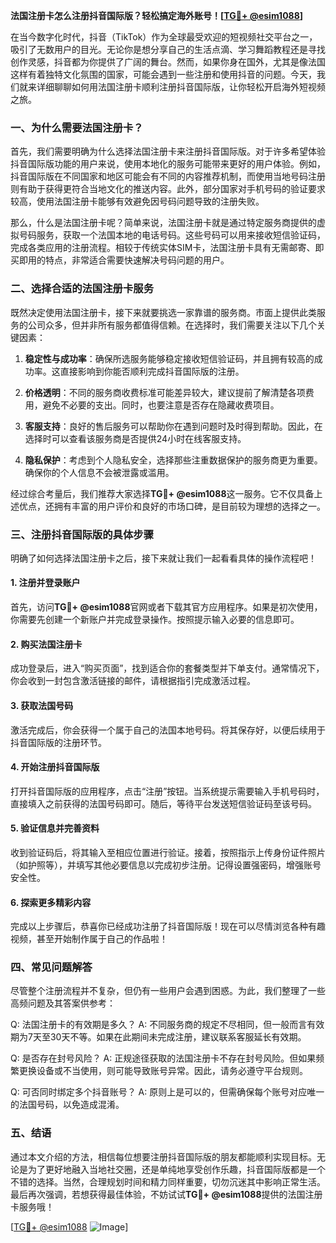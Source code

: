 **法国注册卡怎么注册抖音国际版？轻松搞定海外账号！[[TG💪+ @esim1088](https://t.me/s/esim1088)]**

在当今数字化时代，抖音（TikTok）作为全球最受欢迎的短视频社交平台之一，吸引了无数用户的目光。无论你是想分享自己的生活点滴、学习舞蹈教程还是寻找创作灵感，抖音都为你提供了广阔的舞台。然而，如果你身在国外，尤其是像法国这样有着独特文化氛围的国家，可能会遇到一些注册和使用抖音的问题。今天，我们就来详细聊聊如何用法国注册卡顺利注册抖音国际版，让你轻松开启海外短视频之旅。

### 一、为什么需要法国注册卡？

首先，我们需要明确为什么选择法国注册卡来注册抖音国际版。对于许多希望体验抖音国际版功能的用户来说，使用本地化的服务可能带来更好的用户体验。例如，抖音国际版在不同国家和地区可能会有不同的内容推荐机制，而使用当地号码注册则有助于获得更符合当地文化的推送内容。此外，部分国家对手机号码的验证要求较高，使用法国注册卡能够有效避免因号码问题导致的注册失败。

那么，什么是法国注册卡呢？简单来说，法国注册卡就是通过特定服务商提供的虚拟号码服务，获取一个法国本地的电话号码。这些号码可以用来接收短信验证码，完成各类应用的注册流程。相较于传统实体SIM卡，法国注册卡具有无需邮寄、即买即用的特点，非常适合需要快速解决号码问题的用户。

### 二、选择合适的法国注册卡服务

既然决定使用法国注册卡，接下来就要挑选一家靠谱的服务商。市面上提供此类服务的公司众多，但并非所有服务都值得信赖。在选择时，我们需要关注以下几个关键因素：

1. **稳定性与成功率**：确保所选服务能够稳定接收短信验证码，并且拥有较高的成功率。这直接影响到你能否顺利完成抖音国际版的注册。
   
2. **价格透明**：不同的服务商收费标准可能差异较大，建议提前了解清楚各项费用，避免不必要的支出。同时，也要注意是否存在隐藏收费项目。

3. **客服支持**：良好的售后服务可以帮助你在遇到问题时及时得到帮助。因此，在选择时可以查看该服务商是否提供24小时在线客服支持。

4. **隐私保护**：考虑到个人隐私安全，选择那些注重数据保护的服务商更为重要。确保你的个人信息不会被泄露或滥用。

经过综合考量后，我们推荐大家选择**TG💪+ @esim1088**这一服务。它不仅具备上述优点，还拥有丰富的用户评价和良好的市场口碑，是目前较为理想的选择之一。

### 三、注册抖音国际版的具体步骤

明确了如何选择法国注册卡之后，接下来就让我们一起看看具体的操作流程吧！

#### 1. 注册并登录账户
首先，访问**TG💪+ @esim1088**官网或者下载其官方应用程序。如果是初次使用，你需要先创建一个新账户并完成登录操作。按照提示输入必要的信息即可。

#### 2. 购买法国注册卡
成功登录后，进入“购买页面”，找到适合你的套餐类型并下单支付。通常情况下，你会收到一封包含激活链接的邮件，请根据指引完成激活过程。

#### 3. 获取法国号码
激活完成后，你会获得一个属于自己的法国本地号码。将其保存好，以便后续用于抖音国际版的注册环节。

#### 4. 开始注册抖音国际版
打开抖音国际版的应用程序，点击“注册”按钮。当系统提示需要输入手机号码时，直接填入之前获得的法国号码即可。随后，等待平台发送短信验证码至该号码。

#### 5. 验证信息并完善资料
收到验证码后，将其输入至相应位置进行验证。接着，按照指示上传身份证件照片（如护照等），并填写其他必要信息以完成初步注册。记得设置强密码，增强账号安全性。

#### 6. 探索更多精彩内容
完成以上步骤后，恭喜你已经成功注册了抖音国际版！现在可以尽情浏览各种有趣视频，甚至开始制作属于自己的作品啦！

### 四、常见问题解答

尽管整个注册流程并不复杂，但仍有一些用户会遇到困惑。为此，我们整理了一些高频问题及其答案供参考：

Q: 法国注册卡的有效期是多久？
A: 不同服务商的规定不尽相同，但一般而言有效期为7天至30天不等。如果在此期间未完成注册，建议联系客服延长有效期。

Q: 是否存在封号风险？
A: 正规途径获取的法国注册卡不存在封号风险。但如果频繁更换设备或不当使用，则可能导致账号异常。因此，请务必遵守平台规则。

Q: 可否同时绑定多个抖音账号？
A: 原则上是可以的，但需确保每个账号对应唯一的法国号码，以免造成混淆。

### 五、结语

通过本文介绍的方法，相信每位想要注册抖音国际版的朋友都能顺利实现目标。无论是为了更好地融入当地社交圈，还是单纯地享受创作乐趣，抖音国际版都是一个不错的选择。当然，合理规划时间和精力同样重要，切勿沉迷其中影响正常生活。最后再次强调，若想获得最佳体验，不妨试试**TG💪+ @esim1088**提供的法国注册卡服务哦！

[[TG💪+ @esim1088](https://t.me/s/esim1088) ![Image](https://i.postimg.cc/4NQfJmqS/Snipaste-2025-05-13-00-14-12.png)]